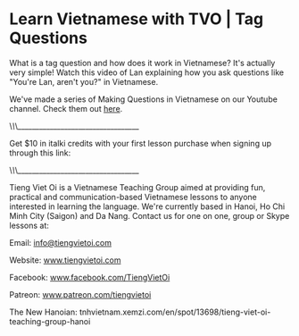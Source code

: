 Learn Vietnamese with TVO | Tag Questions
=========================================

What is a tag question and how does it work in Vietnamese? It's actually very simple! Watch this video of Lan explaining how you ask questions like "You're Lan, aren't you?" in Vietnamese.

We've made a series of Making Questions in Vietnamese on our Youtube channel. Check them out [here](https://www.youtube.com/watch?v=-bUEK2O_89s&list=PLpDgPu_Hq9ZwvzJLu388a5uYFpxMYyeMs).

\\_\\_\\_\_\_\_\_\_\_\_\_\_\_\_\_\_\_\_\_\_\_\_\_\_\_\_\_\_\_\_\_\_\_\_\_\_

Get $10 in italki credits with your first lesson purchase when signing up through this link:

\\_\\_\\_\_\_\_\_\_\_\_\_\_\_\_\_\_\_\_\_\_\_\_\_\_\_\_\_\_\_\_\_\_\_\_\_\_

Tieng Viet Oi is a Vietnamese Teaching Group aimed at providing fun, practical and communication-based Vietnamese lessons to anyone interested in learning the language. We're currently based in Hanoi, Ho Chi Minh City (Saigon) and Da Nang. Contact us for one on one, group or Skype lessons at:

Email: info@tiengvietoi.com

Website: www.tiengvietoi.com

Facebook: www.facebook.com/TiengVietOi

Patreon: www.patreon.com/tiengvietoi

The New Hanoian: tnhvietnam.xemzi.com/en/spot/13698/tieng-viet-oi-teaching-group-hanoi





